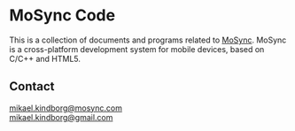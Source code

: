 MoSync Code
===========

This is a collection of documents and programs related
to [MoSync](http://mosync.com/). MoSync is a 
cross-platform development system for mobile devices,
based on C/C++ and HTML5.

Contact
-------

mikael.kindborg@mosync.com  
mikael.kindborg@gmail.com
